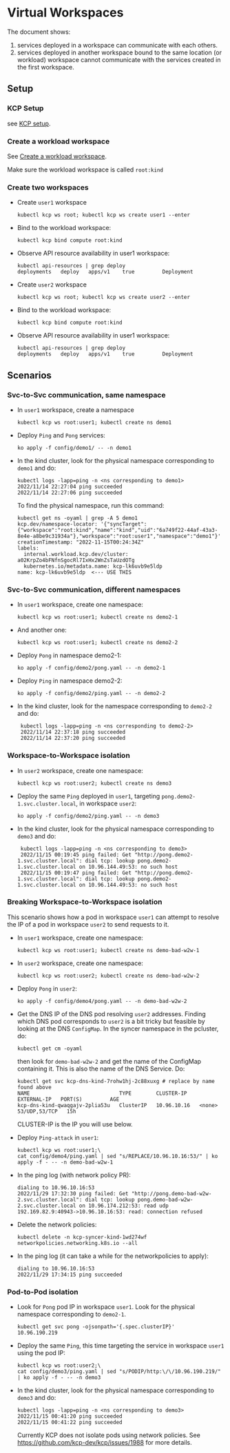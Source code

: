 # Virtual Workspaces

The document shows:
1. services deployed in a workspace can communicate with each others.
2. services deployed in another workspace bound to the same 
location (or workload) workspace cannot communicate with the services created in 
the first workspace.

## Setup

### KCP Setup

see [KCP setup](../compute/README.md#setup).

### Create a workload workspace

See [Create a workload workspace](../compute/README.md#Create-a-workload-workspace).

Make sure the workload workspace is called `root:kind`

### Create two workspaces

- Create `user1` workspace

   ```shell
   kubectl kcp ws root; kubectl kcp ws create user1 --enter
   ```

- Bind to the workload workspace:

   ```shell
   kubectl kcp bind compute root:kind
   ```
 
- Observe API resource availability in user1 workspace:

  ```{ shell .no-copy }
  kubectl api-resources | grep deploy
  deployments   deploy   apps/v1    true         Deployment
  ```

- Create `user2` workspace

   ```shell
   kubectl kcp ws root; kubectl kcp ws create user2 --enter
   ```

- Bind to the workload workspace:

   ```shell
   kubectl kcp bind compute root:kind
   ```

- Observe API resource availability in user1 workspace:

  ```{ shell .no-copy }
  kubectl api-resources | grep deploy
  deployments   deploy   apps/v1    true         Deployment
  ```

## Scenarios

### Svc-to-Svc communication, same namespace

- In `user1` workspace, create a namespace
   
   ```shell
   kubectl kcp ws root:user1; kubectl create ns demo1 
   ```

- Deploy `Ping` and `Pong` services:

  ```shell
  ko apply -f config/demo1/ -- -n demo1
  ```

- In the kind cluster, look for the physical namespace corresponding to `demo1` and do:

  ```shell
  kubectl logs -lapp=ping -n <ns corresponding to demo1>
  2022/11/14 22:27:04 ping succeeded
  2022/11/14 22:27:06 ping succeeded
  ```

  To find the physical namespace, run this command:
  ```shell
  kubectl get ns -oyaml | grep -A 5 demo1 
  kcp.dev/namespace-locator: '{"syncTarget":{"workspace":"root:kind","name":"kind","uid":"6a749f22-44af-43a3-8e4e-a8be9c31934a"},"workspace":"root:user1","namespace":"demo1"}'
  creationTimestamp: "2022-11-15T00:24:34Z"
  labels:
    internal.workload.kcp.dev/cluster: a02KrpZo4bFNfnSgocRl7IxHx2WnZsTaUzdOTg
    kubernetes.io/metadata.name: kcp-lk6uvb9e5ldp
  name: kcp-lk6uvb9e5ldp  <--- USE THIS 
  ```

### Svc-to-Svc communication, different namespaces

- In `user1` workspace, create one namespace:

   ```shell
   kubectl kcp ws root:user1; kubectl create ns demo2-1
   ```

- And another one:

   ```shell
   kubectl kcp ws root:user1; kubectl create ns demo2-2
   ```

- Deploy `Pong` in namespace demo2-1:

  ```shell
  ko apply -f config/demo2/pong.yaml -- -n demo2-1
  ```

- Deploy `Ping` in namespace demo2-2:

  ```shell
  ko apply -f config/demo2/ping.yaml -- -n demo2-2
  ```

- In the kind cluster, look for the namespace corresponding to `demo2-2` and do:

  ```shell
   kubectl logs -lapp=ping -n <ns corresponding to demo2-2>
   2022/11/14 22:37:18 ping succeeded
   2022/11/14 22:37:20 ping succeeded
  ```

### Workspace-to-Workspace isolation

- In `user2` workspace, create one namespace:

   ```shell
   kubectl kcp ws root:user2; kubectl create ns demo3
   ```
  
- Deploy the same `Ping` deployed in `user1`, targeting `pong.demo2-1.svc.cluster.local`, in workspace `user2`:

  ```shell
  ko apply -f config/demo2/ping.yaml -- -n demo3
  ```

- In the kind cluster, look for the physical namespace corresponding to `demo3` and do:

  ```shell
   kubectl logs -lapp=ping -n <ns corresponding to demo3>
   2022/11/15 00:19:45 ping failed: Get "http://pong.demo2-1.svc.cluster.local": dial tcp: lookup pong.demo2-1.svc.cluster.local on 10.96.144.49:53: no such host
   2022/11/15 00:19:47 ping failed: Get "http://pong.demo2-1.svc.cluster.local": dial tcp: lookup pong.demo2-1.svc.cluster.local on 10.96.144.49:53: no such host
  ```
  
### Breaking Workspace-to-Workspace isolation

This scenario shows how a pod in workspace `user1` can attempt to resolve
the IP of a pod in workspace `user2` to send requests to it.

- In `user1` workspace, create one namespace:

   ```shell
   kubectl kcp ws root:user1; kubectl create ns demo-bad-w2w-1
   ```

- In `user2` workspace, create one namespace:

   ```shell
   kubectl kcp ws root:user2; kubectl create ns demo-bad-w2w-2
   ```

- Deploy `Pong` in `user2`:

  ```shell
  ko apply -f config/demo4/pong.yaml -- -n demo-bad-w2w-2
  ```

- Get the DNS IP of the DNS pod resolving `user2` addresses. Finding which DNS pod corresponds
  to `user2` is a bit tricky but feasible by looking at the DNS `ConfigMap`. In the syncer namespace in the pcluster, do:

  ```shell 
  kubectl get cm -oyaml
  ```

  then look for `demo-bad-w2w-2` and get the name of the ConfigMap containing it. This is also the name
  of the DNS Service. Do:

  ```shell
  kubectl get svc kcp-dns-kind-7rohw1hj-2c88xuxg # replace by name found above
  NAME                             TYPE        CLUSTER-IP      EXTERNAL-IP   PORT(S)         AGE
  kcp-dns-kind-qwaqgajv-2plia53u   ClusterIP   10.96.10.16   <none>        53/UDP,53/TCP   15h
  ```
  
  CLUSTER-IP is the IP you will use below.

- Deploy `Ping-attack` in `user1`:

  ```shell
  kubectl kcp ws root:user1;\ 
  cat config/demo4/ping.yaml | sed "s/REPLACE/10.96.10.16:53/" | ko apply -f - -- -n demo-bad-w2w-1
  ```

- In the ping log (with network policy PR):

  ```shell
  dialing to 10.96.10.16:53
  2022/11/29 17:32:30 ping failed: Get "http://pong.demo-bad-w2w-2.svc.cluster.local": dial tcp: lookup pong.demo-bad-w2w-2.svc.cluster.local on 10.96.174.212:53: read udp 192.169.82.9:40943->10.96.10.16:53: read: connection refused
  ```
  
- Delete the network policies:

  ```shell
  kubectl delete -n kcp-syncer-kind-1wd274wf networkpolicies.networking.k8s.io --all
  ```

- In the ping log (it can take a while for the networkpolicies to apply):

  ```shell
  dialing to 10.96.10.16:53
  2022/11/29 17:34:15 ping succeeded
  ```

### Pod-to-Pod isolation

- Look for `Pong` pod IP in workspace `user1`. Look for the physical namespace corresponding to `demo2-1`.

   ```shell
   kubectl get svc pong -ojsonpath='{.spec.clusterIP}'
   10.96.190.219
   ```
   
- Deploy the same `Ping`, this time targeting the service in workspace `user1` using the pod IP:

  ```shell
  kubectl kcp ws root:user2;\
  cat config/demo3/ping.yaml | sed "s/PODIP/http:\/\/10.96.190.219/" | ko apply -f - -- -n demo3
  ```

- In the kind cluster, look for the physical namespace corresponding to `demo3` and do:
  
  ```shell
  kubectl logs -lapp=ping -n <ns corresponding to demo3>
  2022/11/15 00:41:20 ping succeeded
  2022/11/15 00:41:22 ping succeeded
  ``` 
  
  Currently KCP does not isolate pods using network policies. See https://github.com/kcp-dev/kcp/issues/1988 for more details.
   
